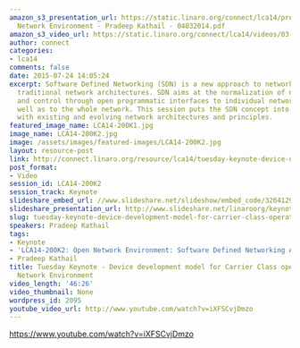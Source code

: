 ```yaml
---
amazon_s3_presentation_url: https://static.linaro.org/connect/lca14/presentations/Keynote-Open
  Network Environment - Pradeep Kathail - 04032014.pdf
amazon_s3_video_url: https://static.linaro.org/connect/lca14/videos/03-04-Tuesday/Tuesday+Keynote+-+Device+development+model+for+Carrier+Class+operators+%2526+Open+Network+Environment.mp4
author: connect
categories:
- lca14
comments: false
date: 2015-07-24 14:05:24
excerpt: Software Defined Networking (SDN) is a new approach to networking, complementing
  traditional network architectures. SDN aims at the normalization of network configuration
  and control through open programmatic interfaces to individual network devices as
  well as to the whole network. This session puts the SDN concept into perspective
  with existing and evolving network architectures and principles.
featured_image_name: LCA14-200K1.jpg
image_name: LCA14-200K2.jpg
image: /assets/images/featured-images/LCA14-200K2.jpg
layout: resource-post
link: http://connect.linaro.org/resource/lca14/tuesday-keynote-device-development-model-for-carrier-class-operators-open-network-environment/
post_format:
- Video
session_id: LCA14-200K2
session_track: Keynote
slideshare_embed_url: //www.slideshare.net/slideshow/embed_code/32641294
slideshare_presentation_url: http://www.slideshare.net/linaroorg/keynote-open-networkenvironmentpradeepkathail04032014
slug: tuesday-keynote-device-development-model-for-carrier-class-operators-open-network-environment
speakers: Pradeep Kathail
tags:
- Keynote
- 'LCA14-200K2: Open Network Environment: Software Defined Networking And Beyond'
- Pradeep Kathail
title: Tuesday Keynote - Device development model for Carrier Class operators & Open
  Network Environment
video_length: '46:26'
video_thumbnail: None
wordpress_id: 2095
youtube_video_url: http://www.youtube.com/watch?v=iXFSCvjDmzo
---
```


https://www.youtube.com/watch?v=iXFSCvjDmzo
